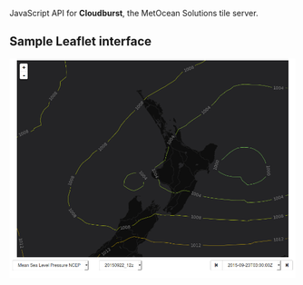 JavaScript API for **Cloudburst**, the MetOcean Solutions tile server.

## Sample Leaflet interface

![alt text][sample-interface-1]

[sample-interface-1]: ./examples/example.leaflet.interface.png "Sample Leaflet interface"

